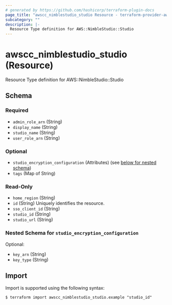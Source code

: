 ```yaml
---
# generated by https://github.com/hashicorp/terraform-plugin-docs
page_title: "awscc_nimblestudio_studio Resource - terraform-provider-awscc"
subcategory: ""
description: |-
  Resource Type definition for AWS::NimbleStudio::Studio
---
```


# awscc_nimblestudio_studio (Resource)

Resource Type definition for AWS::NimbleStudio::Studio



<!-- schema generated by tfplugindocs -->
## Schema

### Required

- `admin_role_arn` (String)
- `display_name` (String)
- `studio_name` (String)
- `user_role_arn` (String)

### Optional

- `studio_encryption_configuration` (Attributes) (see [below for nested schema](#nestedatt--studio_encryption_configuration))
- `tags` (Map of String)

### Read-Only

- `home_region` (String)
- `id` (String) Uniquely identifies the resource.
- `sso_client_id` (String)
- `studio_id` (String)
- `studio_url` (String)

<a id="nestedatt--studio_encryption_configuration"></a>
### Nested Schema for `studio_encryption_configuration`

Optional:

- `key_arn` (String)
- `key_type` (String)

## Import

Import is supported using the following syntax:

```shell
$ terraform import awscc_nimblestudio_studio.example "studio_id"
```
